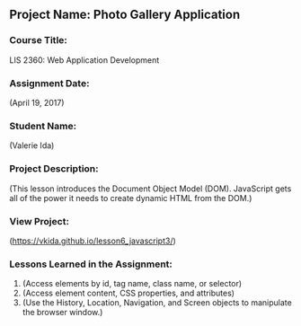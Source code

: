 ## Project Name:  Photo Gallery Application

### Course Title:
LIS 2360:  Web Application Development

### Assignment Date:  
(April 19, 2017)

### Student Name:  
(Valerie Ida)

### Project Description:
(This lesson introduces the Document Object Model (DOM).  JavaScript gets all of the power it needs to create dynamic HTML from the DOM.)

### View Project:
(https://vkida.github.io/lesson6_javascript3/)

### Lessons Learned in the Assignment:
1. (Access elements by id, tag name, class name, or selector)
2. (Access element content, CSS properties, and attributes)
3. (Use the History, Location, Navigation, and Screen objects to manipulate the browser window.)
